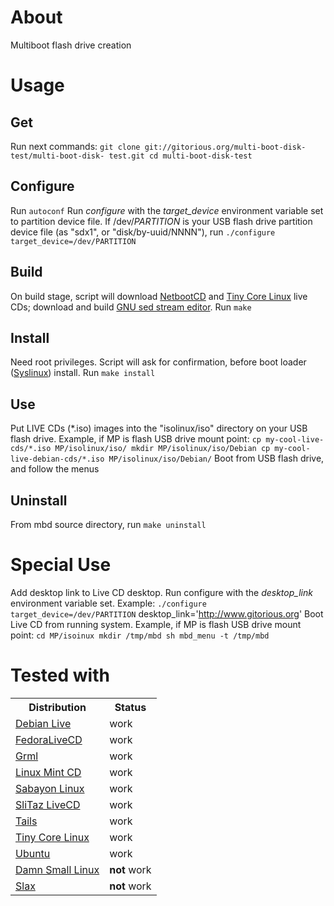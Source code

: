 # About
Multiboot flash drive creation

# Usage
## Get
Run next commands:
    ```git clone git://gitorious.org/multi-boot-disk-test/multi-boot-disk-
test.git
    cd multi-boot-disk-test```
## Configure
Run
    ```autoconf```
Run _configure_ with the _target_device_  environment variable set to partition device file. If /dev/_PARTITION_ is your USB flash drive partition device file (as "sdx1", or "disk/by-uuid/NNNN"), run
    ```./configure target_device=/dev/PARTITION```
## Build
On build stage, script will download [NetbootCD](http://netbootcd.tuxfamily.org/) and [Tiny Core Linux](http://distro.ibiblio.org/tinycorelinux/) live CDs; download and build [GNU sed stream editor](http://www.gnu.org/s/sed/). Run
    ```make```
## Install
Need root privileges. Script will ask for confirmation, before boot loader ([Syslinux](http://syslinux.zytor.com/wiki/index.php/The_Syslinux_Project)) install. Run
    ```make install```
## Use
Put LIVE CDs (*.iso) images into the "isolinux/iso" directory on your USB flash drive. Example, if MP is flash USB drive mount point:
    ```cp my-cool-live-cds/*.iso MP/isolinux/iso/
    mkdir MP/isolinux/iso/Debian
    cp my-cool-live-debian-cds/*.iso MP/isolinux/iso/Debian/```
Boot from USB flash drive, and follow the menus
## Uninstall
From mbd source directory, run
    ```make uninstall```

# Special Use
Add desktop link to Live CD desktop. Run configure with the _desktop_link_ environment variable set. Example:
    ```./configure target_device=/dev/PARTITION``` desktop_link='http://www.gitorious.org'
Boot Live CD from running system. Example, if MP is flash USB drive mount point:
    ```cd MP/isoinux
    mkdir /tmp/mbd
    sh mbd_menu -t /tmp/mbd```

# Tested with

<table>
<tr>
<tr><th>Distribution</th><th>Status</th></tr>
<tr><td><a href="http://live.debian.net/">Debian Live</a></td><td>work</td></tr>
<tr><td><a href="http://fedoraproject.org/wiki/FedoraLiveCD">FedoraLiveCD</a></td><td>work</td></tr>
<tr><td><a href="http://grml.org/download/">Grml</a></td><td>work</td></tr>
<tr><td><a href="http://www.linuxmint.com/download.php">Linux Mint CD</a></td><td>work</td></tr>
<tr><td><a href="http://www.sabayon.org/mirrors">Sabayon Linux</a></td><td>work</td></tr>
<tr><td><a href="http://www.slitaz.org/en/get/index.html#stable">SliTaz LiveCD</a></td><td>work</td></tr>
<tr><td><a href="https://tails.boum.org/download/index.en.html">Tails</a></td><td>work</td></tr>
<tr><td><a href="http://distro.ibiblio.org/tinycorelinux/downloads.html">Tiny Core Linux</a></td><td>work</td></tr>
<tr><td><a href="http://www.ubuntu.com/download/ubuntu/download">Ubuntu</a></td><td>work</td></tr>
<tr></tr>
<tr><td><a href="http://www.damnsmalllinux.org/">Damn Small Linux</a></td><td><b>not</b> work</td></tr>
<tr><td><a href="http://www.slax.org/get_slax.php">Slax</a></td><td><b>not </b>work</td></tr>
</table>
